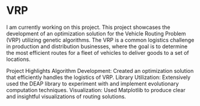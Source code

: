 # VRP
I am currently working on this project. This project showcases the development of an optimization solution for the Vehicle Routing Problem (VRP) utilizing genetic algorithms. The VRP is a common logistics challenge in production and distribution businesses, where the goal is to determine the most efficient routes for a fleet of vehicles to deliver goods to a set of locations.

Project Highlights
Algorithm Development: Created an optimization solution that efficiently handles the logistics of VRP.
Library Utilization: Extensively used the DEAP library to experiment with and implement evolutionary computation techniques.
Visualization: Used Matplotlib to produce clear and insightful visualizations of routing solutions.
